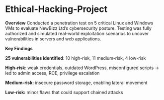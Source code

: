 # Ethical-Hacking-Project

**Overview**
Conducted a penetration test on 5 critical Linux and Windows VMs to evaluate NewBizz Ltd’s cybersecurity posture. Testing was fully authorized and simulated real-world exploitation scenarios to uncover vulnerabilities in servers and web applications.

**Key Findings**

**25 vulnerabilities identified**: 10 high-risk, 11 medium-risk, 4 low-risk

**High-risk**: weak credentials, outdated WordPress, misconfigured scripts → led to admin access, RCE, privilege escalation

**Medium-risk:** insecure password storage, enabling lateral movement

**Low-risk:** minor flaws that could support chained attacks
